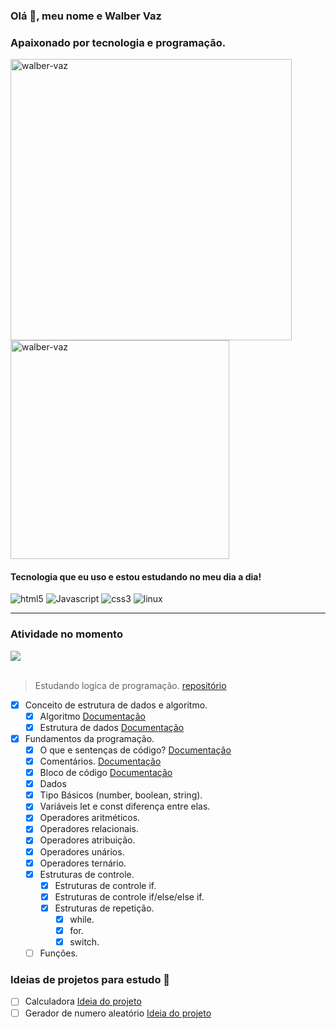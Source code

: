 <h3> Olá 👋, meu nome e Walber Vaz </h3>
<h3>Apaixonado por tecnologia e programação.</h3>

<div>
  <img width="450px" src="https://github-readme-stats.vercel.app/api?username=walber-vaz&show_icons=true&theme=dracula&locale=pt-br" alt="walber-vaz" />
  <img width="350px" src="https://github-readme-stats.vercel.app/api/top-langs/?username=walber-vaz&show_icons=true&locale=pt-br&&layout=compact&theme=dracula" alt="walber-vaz" />
</div>



#### Tecnologia que eu uso e estou estudando no meu dia a dia!
<div style="display: inline_block;">
  <img src="https://img.shields.io/badge/HTML5-E34F26?style=for-the-badge&logo=html5&logoColor=white" alt="html5" />
  <img src="https://img.shields.io/badge/JavaScript-F7DF1E?style=for-the-badge&logo=javascript&logoColor=black" alt="Javascript" />
  <img src="https://img.shields.io/badge/CSS3-1572B6?style=for-the-badge&logo=css3&logoColor=white" alt="css3" />
  <img src="https://img.shields.io/badge/Linux-FCC624?style=for-the-badge&logo=linux&logoColor=black" alt="linux" />
</div>

<hr/>

### Atividade no momento

<div>
  <img src="https://github-readme-stats.vercel.app/api/pin/?username=walber-vaz&repo=logica-de-programacao-js&show_owner=true&theme=dracula&locale=pt-br" />
</div><br/>

> Estudando logica de programação. [repositório](https://github.com/walber-vaz/logica-de-programacao-js)
- [x] Conceito de estrutura de dados e algoritmo.
  - [x] Algoritmo [Documentação](https://github.com/walber-vaz/logica-de-programacao-js/blob/main/doc/ALGORITMO.md)
  - [x] Estrutura de dados [Documentação](https://github.com/walber-vaz/logica-de-programacao-js/blob/main/doc/ESTRUTURAS_DE_DADOS.md)
- [x] Fundamentos da programação.
  - [x] O que e sentenças de código? [Documentação](https://github.com/walber-vaz/logica-de-programacao-js/blob/main/doc/SENTENÇA_DE_CODIGO.md)
  - [x] Comentários. [Documentação](https://github.com/walber-vaz/logica-de-programacao-js/blob/main/doc/COMENTARIOS.md)
  - [x] Bloco de código [Documentação](https://github.com/walber-vaz/logica-de-programacao-js/blob/main/doc/BLOCO_DE_CODIGO.md)
  - [x] Dados
  - [x] Tipo Básicos (number, boolean, string).
  - [x] Variáveis let e const diferença entre elas.
  - [x] Operadores aritméticos.
  - [x] Operadores relacionais.
  - [x] Operadores atribuição.
  - [x] Operadores unários.
  - [x] Operadores ternário.
  - [x] Estruturas de controle.
    - [x] Estruturas de controle if.
    - [x] Estruturas de controle if/else/else if.
    - [x] Estruturas de repetição.
      - [x] while.
      - [x] for.
      - [x] switch.
  - [ ] Funções.

### Ideias de projetos para estudo 🤔
- [ ] Calculadora [Ideia do projeto](https://github.com/florinpop17/app-ideas/blob/master/Projects/1-Beginner/Calculator-App.md)
- [ ] Gerador de numero aleatório [Ideia do projeto](https://github.com/florinpop17/app-ideas/blob/master/Projects/1-Beginner/Random-Number-Generator.md)
